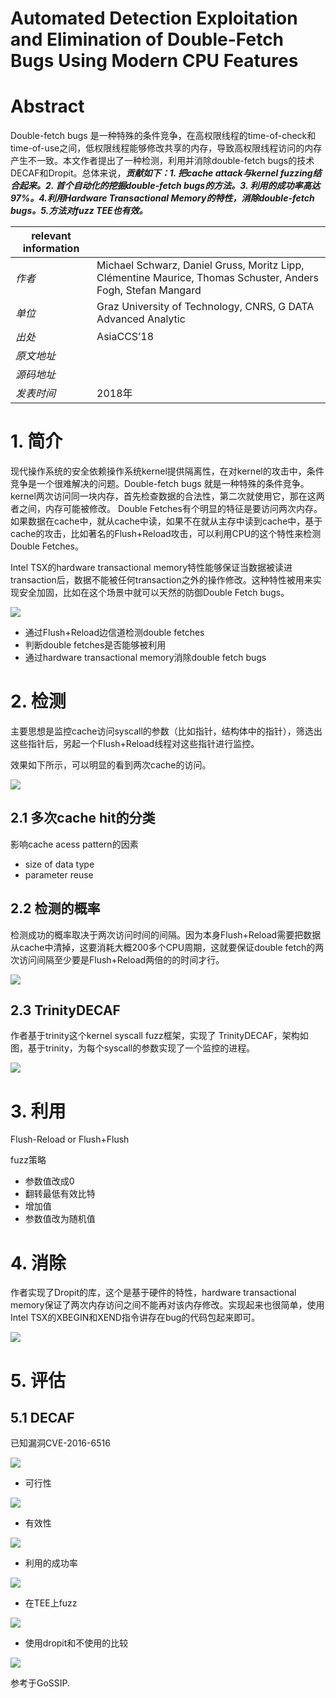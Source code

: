 #  Automated Detection Exploitation and Elimination of Double-Fetch Bugs Using  Modern CPU Features

# Abstract

Double-fetch bugs 是一种特殊的条件竞争，在高权限线程的time-of-check和time-of-use之间，低权限线程能够修改共享的内存，导致高权限线程访问的内存产生不一致。本文作者提出了一种检测，利用并消除double-fetch bugs的技术DECAF和Dropit。总体来说，***贡献如下：1. 把cache attack与kernel fuzzing结合起来。2. 首个自动化的挖掘double-fetch bugs的方法。3. 利用的成功率高达97%。4.利用Hardware Transactional Memory的特性，消除double-fetch bugs。5.方法对fuzz TEE也有效。***



| relevant information |                                                              |
| -------------------- | ------------------------------------------------------------ |
| *作者*               | Michael Schwarz, Daniel Gruss, Moritz Lipp, Clémentine Maurice, Thomas Schuster, Anders Fogh, Stefan Mangard |
| *单位*               | Graz University of Technology, CNRS, G DATA Advanced Analytic |
| *出处*               | AsiaCCS’18                                                   |
| *原文地址*           |                                                              |
| *源码地址*           |                                                              |
| *发表时间*           | 2018年                                                       |

# 1. 简介

现代操作系统的安全依赖操作系统kernel提供隔离性，在对kernel的攻击中，条件竞争是一个很难解决的问题。Double-fetch bugs 就是一种特殊的条件竞争。kernel两次访问同一块内存，首先检查数据的合法性，第二次就使用它，那在这两者之间，内存可能被修改。 Double Fetches有个明显的特征是要访问两次内存。如果数据在cache中，就从cache中读，如果不在就从主存中读到cache中，基于cache的攻击，比如著名的Flush+Reload攻击，可以利用CPU的这个特性来检测Double Fetches。

Intel TSX的hardware transactional memory特性能够保证当数据被读进transaction后，数据不能被任何transaction之外的操作修改。这种特性被用来实现安全加固，比如在这个场景中就可以天然的防御Double Fetch bugs。

![](Automated-Detection-Exploitation-and-Elimination-of-Double-Fetch-Bugs-Using-Modern-CPU-Features\1.jpg)

- 通过Flush+Reload边信道检测double fetches
- 判断double fetches是否能够被利用
- 通过hardware transactional memory消除double fetch bugs

# 2. 检测

主要思想是监控cache访问syscall的参数（比如指针，结构体中的指针），筛选出这些指针后，另起一个Flush+Reload线程对这些指针进行监控。

效果如下所示，可以明显的看到两次cache的访问。

![](Automated-Detection-Exploitation-and-Elimination-of-Double-Fetch-Bugs-Using-Modern-CPU-Features\2.jpg)

## 2.1 多次cache hit的分类

影响cache acess pattern的因素

- size of data type
- parameter reuse

## 2.2 检测的概率

检测成功的概率取决于两次访问时间的间隔。因为本身Flush+Reload需要把数据从cache中清掉，这要消耗大概200多个CPU周期，这就要保证double fetch的两次访问间隔至少要是Flush+Reload两倍的的时间才行。 

![](Automated-Detection-Exploitation-and-Elimination-of-Double-Fetch-Bugs-Using-Modern-CPU-Features\3.jpg)

## 2.3 TrinityDECAF

作者基于trinity这个kernel syscall fuzz框架，实现了 TrinityDECAF，架构如图，基于trinity，为每个syscall的参数实现了一个监控的进程。

![](Automated-Detection-Exploitation-and-Elimination-of-Double-Fetch-Bugs-Using-Modern-CPU-Features\4.jpg)

# 3. 利用

Flush-Reload or Flush+Flush

fuzz策略

- 参数值改成0
- 翻转最低有效比特
- 增加值
- 参数值改为随机值

# 4. 消除

作者实现了Dropit的库，这个是基于硬件的特性，hardware transactional memory保证了两次内存访问之间不能再对该内存修改。实现起来也很简单，使用Intel TSX的XBEGIN和XEND指令讲存在bug的代码包起来即可。

![](Automated-Detection-Exploitation-and-Elimination-of-Double-Fetch-Bugs-Using-Modern-CPU-Features\5.jpg)

# 5. 评估

## 5.1 DECAF

已知漏洞CVE-2016-6516 

![](Automated-Detection-Exploitation-and-Elimination-of-Double-Fetch-Bugs-Using-Modern-CPU-Features\6.jpg)

- 可行性

![](Automated-Detection-Exploitation-and-Elimination-of-Double-Fetch-Bugs-Using-Modern-CPU-Features\7.jpg)

- 有效性

![](Automated-Detection-Exploitation-and-Elimination-of-Double-Fetch-Bugs-Using-Modern-CPU-Features\8.jpg)

- 利用的成功率

![](Automated-Detection-Exploitation-and-Elimination-of-Double-Fetch-Bugs-Using-Modern-CPU-Features\9.jpg)

- 在TEE上fuzz

![](Automated-Detection-Exploitation-and-Elimination-of-Double-Fetch-Bugs-Using-Modern-CPU-Features\10.jpg)

- 使用dropit和不使用的比较

![](Automated-Detection-Exploitation-and-Elimination-of-Double-Fetch-Bugs-Using-Modern-CPU-Features\11.jpg)

参考于GoSSIP.









